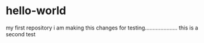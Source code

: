 # hello-world
my first repository
i am making this changes for testing.....................
this is a second test
